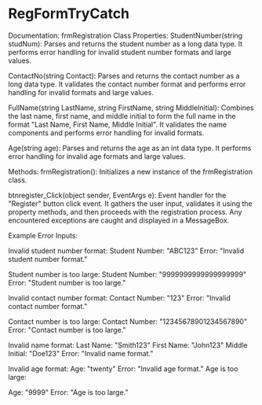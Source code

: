 # RegFormTryCatch

Documentation: frmRegistration Class
Properties:
StudentNumber(string studNum): Parses and returns the student number as a long data type. 
It performs error handling for invalid student number formats and large values.

ContactNo(string Contact): Parses and returns the contact number as a long data type. 
It validates the contact number format and performs error handling for invalid formats and large values.

FullName(string LastName, string FirstName, string MiddleInitial): 
Combines the last name, first name, and middle initial to form the full name in the format "Last Name, First Name, Middle Initial". 
It validates the name components and performs error handling for invalid formats.

Age(string age): Parses and returns the age as an int data type. 
It performs error handling for invalid age formats and large values.

Methods:
frmRegistration(): Initializes a new instance of the frmRegistration class.

btnregister_Click(object sender, EventArgs e): Event handler for the "Register" button click event. 
It gathers the user input, validates it using the property methods, and then proceeds with the registration process.
Any encountered exceptions are caught and displayed in a MessageBox.

Example Error Inputs:

Invalid student number format:
Student Number: "ABC123"
Error: "Invalid student number format."

Student number is too large:
Student Number: "9999999999999999999"
Error: "Student number is too large."

Invalid contact number format:
Contact Number: "123"
Error: "Invalid contact number format."

Contact number is too large:
Contact Number: "12345678901234567890"
Error: "Contact number is too large."

Invalid name format:
Last Name: "Smith123"
First Name: "John123"
Middle Initial: "Doe123"
Error: "Invalid name format."

Invalid age format:
Age: "twenty"
Error: "Invalid age format."
Age is too large:

Age: "9999"
Error: "Age is too large."
